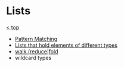 # Lists

[< top](./README.md)

- [Pattern Matching](./riffs/pattern-matching-on-lists.md)
- [Lists that hold elements of different types](./riffs/lists-with-different-element-types.md)
- [walk (reduce|fold](./riffs/list-walk.md)
- wildcard types